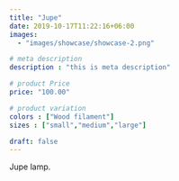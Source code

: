 ```yaml
---
title: "Jupe"
date: 2019-10-17T11:22:16+06:00
images: 
  - "images/showcase/showcase-2.png"

# meta description
description : "this is meta description"

# product Price
price: "100.00"

# product variation
colors : ["Wood filament"]
sizes : ["small","medium","large"]

draft: false
---
```


Jupe lamp.
